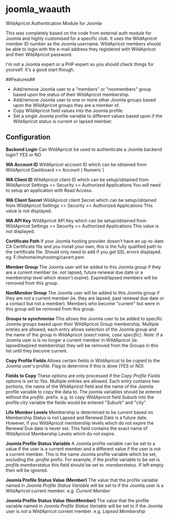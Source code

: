 # joomla_waauth
WildApricot Authentication Module for Joomla

This was completely based on the code from external auth module for Joomla and highly customised for a specific club. It uses the WildApricot member ID number as the Joomla username. WildApricot members should be able to login with the e-mail address they registered with WildApricot and their WildApricot password.

I'm not a Joomla expert or a PHP expert so you should check things for yourself. It's a good start though.

##Features##
- Add/remove Joomla user to a "members" or "nonmembers" group based upon the status of their WildApricot membership.
- Add/remove Joomla user to one or more other Joomla groups based upon the WildApricot groups they are a member of.
- Copy WildApricot field values into the Joomla profile. 
- Set a single Joomla profile variable to different values based upon if the WildApricot status is current or lapsed member.

## Configuration
**Backend Login**
Can WildApricot be used to authenticate a Joomla backend login? YES or NO 

**WA Account ID**
WildApricot account ID which can be obtained from WildApricot Dashboard >> Account  ( Numeric )

**WA Client ID**
WildApricot client ID which can be setup/obtained from WildApricot Settings >> Security >> Authorized Applications
You will need to setup an application with Read Access.

**WA Client Secret**
WildApricot client Secret which can be setup/obtained from WildApricot Settings >> Security >> Authorized Applications
This value is not displayed.

**WA API Key**
WildApricot API Key which can be setup/obtained from WildApricot Settings >> Security >> Authorized Applications
This value is not displayed.

**Certificate Path**
If your Joomla hosting provider doesn't have an up-to-date CA Certificate file and you install your own, this is the fully qualified path to the certificate file. Should only need to add if you get SSL errors displayed. eg. F:/hshome/myhosting/cacert.pem

**Member Group**
The Joomla user will be added to this Joomla group if they are a current member (ie. not lapsed, future renewal due date or a membership level which doesn't expire). Expired/lapsed members will be removed from this group.

**NonMember Group**
The Joomla user will be added to this Joomla group if they are _not_ a current member (ie. they are lapsed, past renewal due date or a contact but not a member). Members who become "current" but were in this group will be removed from this group.

**Groups to synchronise**
This allows the Joomla user to be added to specific Joomla groups based upon their WildApricot Group membership. Multiple entries are allowed, each entry allows selection of the Joomla group and the name of the group in WildApricot (_exact name, case specific_).
_Note:_ If a Joomla user is is no longer a current member in WildApricot (ie. lapsed/expired membership) they will be removed from the Groups in this list until they become current.

**Copy Profile Fields**
Allows certain fields in WildApricot to be copied to the Joomla user's profile. Flag to determine if this is done (YES or NO) 

**Fields to Copy**
These options are only processed if the _Copy Profile Fields_ options is set to _Yes_.
Multiple entries are allowed. Each entry contains two portions, the name of the WildApricot field and the name of the Joomla profile variable to copy the data to. The joomla variables should be entered without the _profile._ prefix. e.g. to copy WildApricot field Suburb into the profile.city variable the fields would be entered "Suburb" and "city". 

**Life Member Levels**
Membership is determined to be current based on Membership Status is not Lapsed and Renewal Date is a future date. However, if you WildApricot membership levels which do not expire the Renewal Due date is never set. This field contains the exact name of WildApricot Membership Levels which do not expire.

**Joomla Profile Status Variable**
A Joomla profile variable can be set to a value if the user is a current member and a different value if the user is not a current member. This is the name Joomla profile variable which be set, excluding the _.profile_ prefix. For example, if the profile variable to be set is _profile.memberstatus_ this field should be set to _.memberstatus_. If left empty then will be ignored.

**Joomla Profile Status Value (Member)**
The value that the profile variable named in _Joomla Profile Status Variable_ will be set to if the Joomla user is a WildApricot current member.  e.g. _Current Member_ 

**Joomla Profile Status Value (NonMember)**
The value that the profile variable named in _Joomla Profile Status Variable_ will be set to if the Joomla user is _not_ a WildApricot current member.  e.g. _Lapsed Membership_ 
